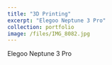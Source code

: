 ```yaml
---
title: "3D Printing"
excerpt: "Elegoo Neptune 3 Pro"
collection: portfolio
image: /files/IMG_8082.jpg
---
```


Elegoo Neptune 3 Pro
